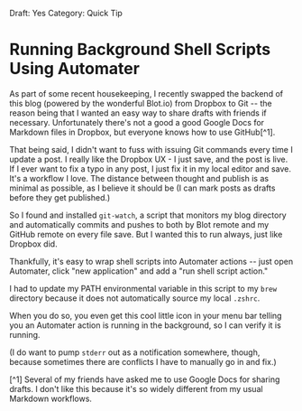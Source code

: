 Draft: Yes
Category: Quick Tip

# Running Background Shell Scripts Using Automater

As part of some recent housekeeping, I recently swapped the backend of this blog (powered by the wonderful Blot.io) from Dropbox to Git -- the reason being that I wanted an easy way to share drafts with friends if necessary. Unfortunately there's not a good a good Google Docs for Markdown files in Dropbox, but everyone knows how to use GitHub[^1].

That being said, I didn't want to fuss with issuing Git commands every time I update a post. I really like the Dropbox UX - I just save, and the post is live. If I ever want to fix a typo in any post, I just fix it in my local editor and save. It's a workflow I love. The distance between thought and publish is as minimal as possible, as I believe it should be (I can mark posts as drafts before they get published.)

So I found and installed `git-watch`, a script that monitors my blog directory and automatically commits and pushes to both by Blot remote and my GitHub remote on every file save. But I wanted this to run always, just like Dropbox did. 

Thankfully, it's easy to wrap shell scripts into Automater actions -- just open Automater, click "new application" and add a "run shell script action."



I had to update my PATH environmental variable in this script to my `brew` directory because it does not automatically source my local `.zshrc`. 

When you do so, you even get this cool little icon in your menu bar telling you an Automater action is running in the background, so I can verify it is running. 

(I do want to pump `stderr` out as a notification somewhere, though, because sometimes there are conflicts I have to manually go in and fix.)

[^1] Several of my friends have asked me to use Google Docs for sharing drafts. I don't like this because it's so widely different from my usual Markdown workflows. 